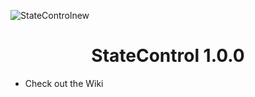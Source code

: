 ![StateControlnew](https://user-images.githubusercontent.com/67430834/215279037-12290399-bbe5-46a4-b221-8978e643ff94.png)

<h1 align="center">StateControl 1.0.0</h1>

- Check out the Wiki

